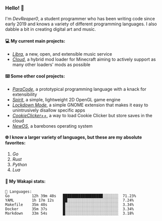 ### Hello! 👋

I'm _DevReaper0_, a student programmer who has been writing code since early 2019 and knows a variety of different programming languages. I also dabble a bit in creating digital art and music.

#### 💻 My current main projects:

-   _[Libra](https://github.com/LibraMusic)_, a new, open, and extensible music service
-   _[Cloud](https://github.com/CloudLoaderMC/CloudLoader)_, a hybrid mod loader for Minecraft aiming to actively support as many other loaders' mods as possible

#### ⌨️ Some other cool projects:

-   _[ParaCode](https://github.com/ParaCodeLang/ParaCode)_, a prototypical programming language with a knack for extensibility
-   _[Spirit](https://gitlab.com/DevReaper0/SpiritEngine)_, a simple, lightweight 2D OpenGL game engine
-   _[Lockdown Mode](https://github.com/DevReaper0/GNOME-LockdownMode)_, a simple GNOME extension that makes it easy to unintrusively disallow specific apps
-   _[CookieClicker++](https://github.com/DevReaper0/CookieClickerPlusPlus)_, a way to load Cookie Clicker but store saves in the cloud
-   _[NewOS](https://github.com/DevReaper0/NewOS)_, a barebones operating system

#### 🌐 I know a larger variety of languages, but these are my absolute favorites:

1. _Go_
2. _Rust_
3. _Python_
4. _Lua_

#### 📡 My Wakapi stats:

```text
💾 Languages:
Go          12h 39m 40s   ██████████████████░░░░░░░  71.23%
YAML        1h 17m 12s    ██░░░░░░░░░░░░░░░░░░░░░░░  7.24%
Makefile    35m 40s       █░░░░░░░░░░░░░░░░░░░░░░░░  3.34%
Docker      35m 37s       █░░░░░░░░░░░░░░░░░░░░░░░░  3.34%
Markdown    33m 54s       █░░░░░░░░░░░░░░░░░░░░░░░░  3.18%
```
